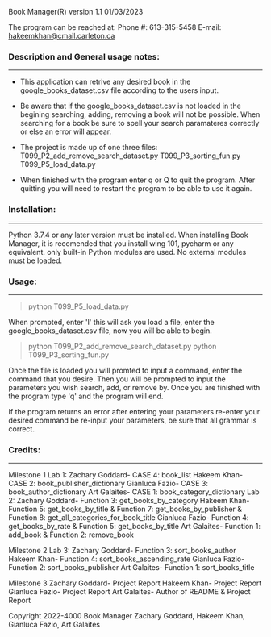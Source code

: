 Book Manager(R) version 1.1 01/03/2023

The program can be reached at:
Phone #: 613-315-5458
E-mail: hakeemkhan@cmail.carleton.ca

### Description and General usage notes:
------------------------------------

- This application can retrive any desired book in the google_books_dataset.csv file according to the users input. 

- Be aware that if the google_books_dataset.csv is not loaded in the begining searching, adding, removing a book will not be possible. 
  When searching for a book be sure to spell your search paramateres correctly or else an error will appear. 

- The project is made up of one three files:
   T099_P2_add_remove_search_dataset.py
   T099_P3_sorting_fun.py
   T099_P5_load_data.py

- When finished with the program enter q or Q to quit the program. After quitting you will need to restart the program to be able to use it again.  


### Installation:
-------------
Python 3.7.4 or any later version must be installed. 
When installing Book Manager, it is recomended that you install wing 101, pycharm or any equivalent. 
only built-in Python modules are used. No external modules must be loaded.

### Usage:
------

>python T099_P5_load_data.py

When prompted, enter 'l' this will ask you load a file, enter the google_books_dataset.csv file, now you will be able to begin. 

>python T099_P2_add_remove_search_dataset.py
>python T099_P3_sorting_fun.py

Once the file is loaded you will promted to input a command, enter the command that you desire. Then you will be prompted to 
input the parameters you wish search, add, or remove by. Once you are finished with the program type 'q' and the program will end.

If the program returns an error after entering your parameters re-enter your desired command be re-input your parameters, be sure that all grammar is correct.
    
### Credits:
--------
Milestone 1
Lab 1:
Zachary Goddard- CASE 4: book_list
Hakeem Khan- CASE 2: book_publisher_dictionary
Gianluca Fazio- CASE 3: book_author_dictionary
Art Galaites- CASE 1: book_category_dictionary
Lab 2:
Zachary Goddard- Function 3: get_books_by_category
Hakeem Khan- Function 5: get_books_by_title & Function 7: get_books_by_publisher & Function 8: get_all_categories_for_book_title
Gianluca Fazio- Function 4: get_books_by_rate & Function 5: get_books_by_title
Art Galaites- Function 1: add_book & Function 2: remove_book

Milestone 2
Lab 3: 
Zachary Goddard- Function 3: sort_books_author
Hakeem Khan- Function 4: sort_books_ascending_rate
Gianluca Fazio- Function 2: sort_books_publisher
Art Galaites- Function 1: sort_books_title

Milestone 3
Zachary Goddard- Project Report 
Hakeem Khan- Project Report 
Gianluca Fazio- Project Report 
Art Galaites- Author of README & Project Report  

Copyright 2022-4000 Book Manager Zachary Goddard, Hakeem Khan, Gianluca Fazio, Art Galaites 
